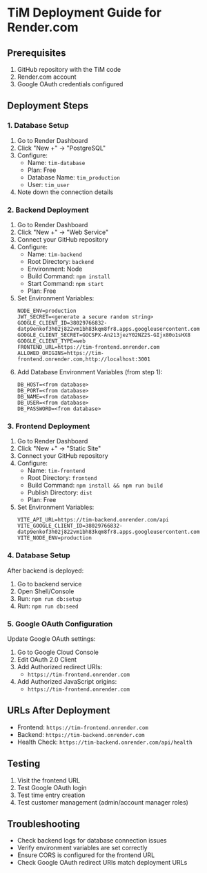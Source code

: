 # TiM Deployment Guide for Render.com

## Prerequisites
1. GitHub repository with the TiM code
2. Render.com account
3. Google OAuth credentials configured

## Deployment Steps

### 1. Database Setup
1. Go to Render Dashboard
2. Click "New +" → "PostgreSQL"
3. Configure:
   - Name: `tim-database`
   - Plan: Free
   - Database Name: `tim_production`
   - User: `tim_user`
4. Note down the connection details

### 2. Backend Deployment
1. Go to Render Dashboard
2. Click "New +" → "Web Service"
3. Connect your GitHub repository
4. Configure:
   - Name: `tim-backend`
   - Root Directory: `backend`
   - Environment: Node
   - Build Command: `npm install`
   - Start Command: `npm start`
   - Plan: Free
5. Set Environment Variables:
   ```
   NODE_ENV=production
   JWT_SECRET=<generate a secure random string>
   GOOGLE_CLIENT_ID=38029766832-datp9enkof3h02j822vm1bh83kqm8fr8.apps.googleusercontent.com
   GOOGLE_CLIENT_SECRET=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
   GOOGLE_CLIENT_TYPE=web
   FRONTEND_URL=https://tim-frontend.onrender.com
   ALLOWED_ORIGINS=https://tim-frontend.onrender.com,http://localhost:3001
   ```
6. Add Database Environment Variables (from step 1):
   ```
   DB_HOST=<from database>
   DB_PORT=<from database>
   DB_NAME=<from database>
   DB_USER=<from database>
   DB_PASSWORD=<from database>
   ```

### 3. Frontend Deployment
1. Go to Render Dashboard
2. Click "New +" → "Static Site"
3. Connect your GitHub repository
4. Configure:
   - Name: `tim-frontend`
   - Root Directory: `frontend`
   - Build Command: `npm install && npm run build`
   - Publish Directory: `dist`
   - Plan: Free
5. Set Environment Variables:
   ```
   VITE_API_URL=https://tim-backend.onrender.com/api
   VITE_GOOGLE_CLIENT_ID=38029766832-datp9enkof3h02j822vm1bh83kqm8fr8.apps.googleusercontent.com
   VITE_NODE_ENV=production
   ```

### 4. Database Setup
After backend is deployed:
1. Go to backend service
2. Open Shell/Console
3. Run: `npm run db:setup`
4. Run: `npm run db:seed`

### 5. Google OAuth Configuration
Update Google OAuth settings:
1. Go to Google Cloud Console
2. Edit OAuth 2.0 Client
3. Add Authorized redirect URIs:
   - `https://tim-frontend.onrender.com`
4. Add Authorized JavaScript origins:
   - `https://tim-frontend.onrender.com`

## URLs After Deployment
- Frontend: `https://tim-frontend.onrender.com`
- Backend: `https://tim-backend.onrender.com`
- Health Check: `https://tim-backend.onrender.com/api/health`

## Testing
1. Visit the frontend URL
2. Test Google OAuth login
3. Test time entry creation
4. Test customer management (admin/account manager roles)

## Troubleshooting
- Check backend logs for database connection issues
- Verify environment variables are set correctly
- Ensure CORS is configured for the frontend URL
- Check Google OAuth redirect URIs match deployment URLs
